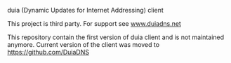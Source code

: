 duia (Dynamic Updates for Internet Addressing) client

This project is third party. For support see www.duiadns.net

This repository contain the first version of duia client and is not maintained anymore. Current version of the client was moved to https://github.com/DuiaDNS
